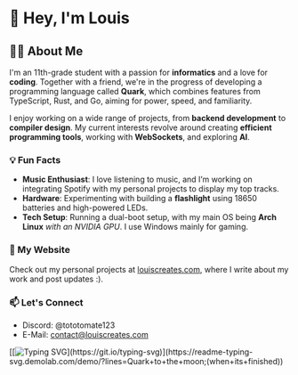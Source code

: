# 👋 Hey, I'm Louis

## 🧑‍💻 About Me
I'm an 11th-grade student with a passion for **informatics** and a love for **coding**. Together with a friend, we're in the progress of developing a programming language called **Quark**, which combines features from TypeScript, Rust, and Go, aiming for power, speed, and familiarity.

I enjoy working on a wide range of projects, from **backend development** to **compiler design**. My current interests revolve around creating **efficient programming tools**, working with **WebSockets**, and exploring **AI**.


### 💡 Fun Facts
- **Music Enthusiast**: I love listening to music, and I’m working on integrating Spotify with my personal projects to display my top tracks.
- **Hardware**: Experimenting with building a **flashlight** using 18650 batteries and high-powered LEDs.
- **Tech Setup**: Running a dual-boot setup, with my main OS being **Arch Linux** *with an NVIDIA GPU*. I use Windows mainly for gaming.

### 🔧 My Website
Check out my personal projects at [louiscreates.com](https://louiscreates.com), where I write about my work and post updates :).

### 📫 Let's Connect
- Discord: @tototomate123
- E-Mail: contact@louiscreates.com

[[![Typing SVG](https://readme-typing-svg.demolab.com?font=Fira+Code&pause=1000&width=435&lines=Go+and+touch+some+grass.)](https://git.io/typing-svg)](https://readme-typing-svg.demolab.com/demo/?lines=Quark+to+the+moon;(when+its+finished))

<!--
**tototomate123/tototomate123** is a ✨ _special_ ✨ repository because its `README.md` (this file) appears on your GitHub profile.

Here are some ideas to get you started:

- 🔭 I’m currently working on ...
- 🌱 I’m currently learning ...
- 👯 I’m looking to collaborate on ...
- 🤔 I’m looking for help with ...
- 💬 Ask me about ...
- 📫 How to reach me: ...
- 😄 Pronouns: ...
- ⚡ Fun fact: ...
-->
